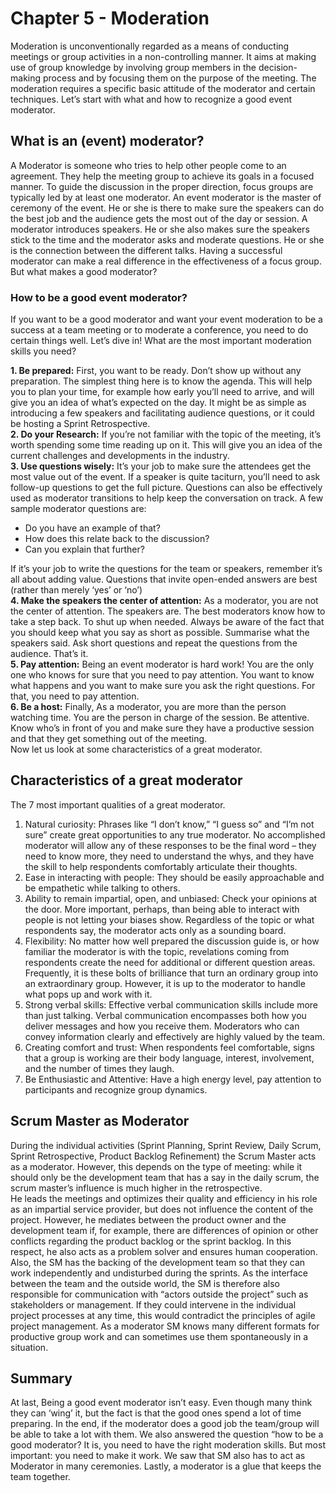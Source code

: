 # Chapter 5 - Moderation

Moderation is unconventionally regarded as a means of conducting meetings or group activities in a non-controlling manner. It aims at making use of group knowledge by involving group members in the decision-making process and by focusing them on the purpose of the meeting. The moderation requires a specific basic attitude of the moderator and certain techniques. Let’s start with what and how to recognize a good event moderator.

## What is an (event) moderator?

A Moderator is someone who tries to help other people come to an agreement. They help the meeting group to achieve its goals in a focused manner. To guide the discussion in the proper direction, focus groups are typically led by at least one moderator. An event moderator is the master of ceremony of the event. He or she is there to make sure the speakers can do the best job and the audience gets the most out of the day or session. A moderator introduces speakers. He or she also makes sure the speakers stick to the time and the moderator asks and moderate questions. He or she is the connection between the different talks. Having a successful moderator can make a real difference in the effectiveness of a focus group. But what makes a good moderator?

### How to be a good event moderator?

If you want to be a good moderator and want your event moderation to be a success at a team meeting or to moderate a conference, you need to do certain things well. Let’s dive in! What are the most important moderation skills you need?

**1. Be prepared:** First, you want to be ready. Don’t show up without any preparation. The simplest thing here is to know the agenda. This will help you to plan your time, for example how early you’ll need to arrive, and will give you an idea of what’s expected on the day. It might be as simple as introducing a few speakers and facilitating audience questions, or it could be hosting a Sprint Retrospective.\
**2. Do your Research:** If you’re not familiar with the topic of the meeting, it’s worth spending some time reading up on it. This will give you an idea of the current challenges and developments in the industry.\
**3. Use questions wisely:** It’s your job to make sure the attendees get the most value out of the event. If a speaker is quite taciturn, you’ll need to ask follow-up questions to get the full picture. Questions can also be effectively used as moderator transitions to help keep the conversation on track. A few sample moderator questions are:

- Do you have an example of that?
- How does this relate back to the discussion?
- Can you explain that further?

If it’s your job to write the questions for the team or speakers, remember it’s all about adding value. Questions that invite open-ended answers are best (rather than merely ‘yes’ or ‘no’)\
**4. Make the speakers the center of attention:** As a moderator, you are not the center of attention. The speakers are. The best moderators know how to take a step back. To shut up when needed. Always be aware of the fact that you should keep what you say as short as possible. Summarise what the speakers said. Ask short questions and repeat the questions from the audience. That’s it.\
**5. Pay attention:** Being an event moderator is hard work! You are the only one who knows for sure that you need to pay attention. You want to know what happens and you want to make sure you ask the right questions. For that, you need to pay attention.\
**6. Be a host:** Finally, As a moderator, you are more than the person watching time. You are the person in charge of the session. Be attentive. Know who’s in front of you and make sure they have a productive session and that they get something out of the meeting.\
Now let us look at some characteristics of a great moderator.

## Characteristics of a great moderator

The 7 most important qualities of a great moderator.

1. Natural curiosity: Phrases like “I don’t know,” “I guess so” and “I’m not sure” create great opportunities to any true moderator. No accomplished moderator will allow any of these responses to be the final word – they need to know more, they need to understand the whys, and they have the skill to help respondents comfortably articulate their thoughts.
2. Ease in interacting with people: They should be easily approachable and be empathetic while talking to others.
3. Ability to remain impartial, open, and unbiased: Check your opinions at the door. More important, perhaps, than being able to interact with people is not letting your biases show. Regardless of the topic or what respondents say, the moderator acts only as a sounding board.
4. Flexibility: No matter how well prepared the discussion guide is, or how familiar the moderator is with the topic, revelations coming from respondents create the need for additional or different question areas. Frequently, it is these bolts of brilliance that turn an ordinary group into an extraordinary group. However, it is up to the moderator to handle what pops up and work with it.
5. Strong verbal skills: Effective verbal communication skills include more than just talking. Verbal communication encompasses both how you deliver messages and how you receive them. Moderators who can convey information clearly and effectively are highly valued by the team.
6. Creating comfort and trust: When respondents feel comfortable, signs that a group is working are their body language, interest, involvement, and the number of times they laugh.
7. Be Enthusiastic and Attentive: Have a high energy level, pay attention to participants and recognize group dynamics.

## Scrum Master as Moderator

During the individual activities (Sprint Planning, Sprint Review, Daily Scrum, Sprint Retrospective, Product Backlog Refinement) the Scrum Master acts as a moderator. However, this depends on the type of meeting: while it should only be the development team that has a say in the daily scrum, the scrum master’s influence is much higher in the retrospective.\
He leads the meetings and optimizes their quality and efficiency in his role as an impartial service provider, but does not influence the content of the project. However, he mediates between the product owner and the development team if, for example, there are differences of opinion or other conflicts regarding the product backlog or the sprint backlog. In this respect, he also acts as a problem solver and ensures human cooperation.\
Also, the SM has the backing of the development team so that they can work independently and undisturbed during the sprints. As the interface between the team and the outside world, the SM is therefore also responsible for communication with “actors outside the project” such as stakeholders or management. If they could intervene in the individual project processes at any time, this would contradict the principles of agile project management. As a moderator SM knows many different formats for productive group work and can sometimes use them spontaneously in a situation.

## Summary

At last, Being a good event moderator isn’t easy. Even though many think they can ‘wing’ it, but the fact is that the good ones spend a lot of time preparing. In the end, if the moderator does a good job the team/group will be able to take a lot with them. We also answered the question “how to be a good moderator? It is, you need to have the right moderation skills. But most important: you need to make it work. We saw that SM also has to act as Moderator in many ceremonies. Lastly, a moderator is a glue that keeps the team together.
